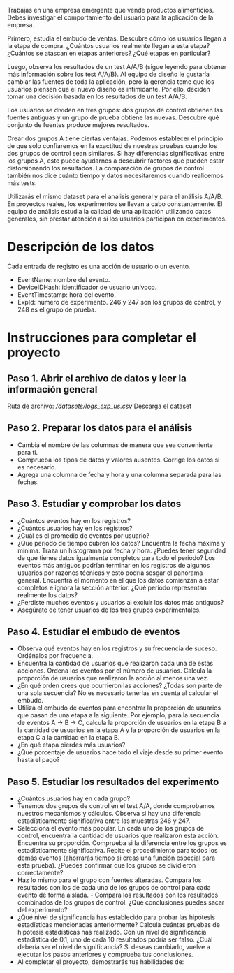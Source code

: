 Trabajas en una empresa emergente que vende productos alimenticios. Debes investigar el comportamiento del usuario para la aplicación de la empresa.

Primero, estudia el embudo de ventas. Descubre cómo los usuarios llegan a la etapa de compra. ¿Cuántos usuarios realmente llegan a esta etapa? ¿Cuántos se atascan en etapas anteriores? ¿Qué etapas en particular?

Luego, observa los resultados de un test A/A/B (sigue leyendo para obtener más información sobre los test A/A/B). Al equipo de diseño le gustaría cambiar las fuentes de toda la aplicación, pero la gerencia teme que los usuarios piensen que el nuevo diseño es intimidante. Por ello, deciden tomar una decisión basada en los resultados de un test A/A/B.

Los usuarios se dividen en tres grupos: dos grupos de control obtienen las fuentes antiguas y un grupo de prueba obtiene las nuevas. Descubre qué conjunto de fuentes produce mejores resultados.

Crear dos grupos A tiene ciertas ventajas. Podemos establecer el principio de que solo confiaremos en la exactitud de nuestras pruebas cuando los dos grupos de control sean similares. Si hay diferencias significativas entre los grupos A, esto puede ayudarnos a descubrir factores que pueden estar distorsionando los resultados. La comparación de grupos de control también nos dice cuánto tiempo y datos necesitaremos cuando realicemos más tests.

Utilizarás el mismo dataset para el análisis general y para el análisis A/A/B. En proyectos reales, los experimentos se llevan a cabo constantemente. El equipo de análisis estudia la calidad de una aplicación utilizando datos generales, sin prestar atención a si los usuarios participan en experimentos.

# Descripción de los datos
Cada entrada de registro es una acción de usuario o un evento.

- EventName: nombre del evento.
- DeviceIDHash: identificador de usuario unívoco.
- EventTimestamp: hora del evento.
- ExpId: número de experimento. 246 y 247 son los grupos de control, y 248 es el grupo de prueba.

# Instrucciones para completar el proyecto
## Paso 1. Abrir el archivo de datos y leer la información general

Ruta de archivo: */datasets/logs_exp_us.csv* Descarga el dataset

## Paso 2. Preparar los datos para el análisis

- Cambia el nombre de las columnas de manera que sea conveniente para ti.
- Comprueba los tipos de datos y valores ausentes. Corrige los datos si es necesario.
- Agrega una columna de fecha y hora y una columna separada para las fechas.

## Paso 3. Estudiar y comprobar los datos

- ¿Cuántos eventos hay en los registros?
- ¿Cuántos usuarios hay en los registros?
- ¿Cuál es el promedio de eventos por usuario?
- ¿Qué periodo de tiempo cubren los datos? Encuentra la fecha máxima y mínima. Traza un histograma por fecha y hora. ¿Puedes tener seguridad de que tienes datos igualmente completos para todo el periodo? Los eventos más antiguos podrían terminar en los registros de algunos usuarios por razones técnicas y esto podría sesgar el panorama general. Encuentra el momento en el que los datos comienzan a estar completos e ignora la sección anterior. ¿Qué periodo representan realmente los datos?
- ¿Perdiste muchos eventos y usuarios al excluir los datos más antiguos?
- Asegúrate de tener usuarios de los tres grupos experimentales.

## Paso 4. Estudiar el embudo de eventos

- Observa qué eventos hay en los registros y su frecuencia de suceso. Ordénalos por frecuencia.
- Encuentra la cantidad de usuarios que realizaron cada una de estas acciones. Ordena los eventos por el número de usuarios. Calcula la proporción de usuarios que realizaron la acción al menos una vez.
- ¿En qué orden crees que ocurrieron las acciones? ¿Todas son parte de una sola secuencia? No es necesario tenerlas en cuenta al calcular el embudo.
- Utiliza el embudo de eventos para encontrar la proporción de usuarios que pasan de una etapa a la siguiente. Por ejemplo, para la secuencia de eventos A → B → C, calcula la proporción de usuarios en la etapa B a la cantidad de usuarios en la etapa A y la proporción de usuarios en la etapa C a la cantidad en la etapa B.
- ¿En qué etapa pierdes más usuarios?
- ¿Qué porcentaje de usuarios hace todo el viaje desde su primer evento hasta el pago?

## Paso 5. Estudiar los resultados del experimento

- ¿Cuántos usuarios hay en cada grupo?
- Tenemos dos grupos de control en el test A/A, donde comprobamos nuestros mecanismos y cálculos. Observa si hay una diferencia estadísticamente significativa entre las muestras 246 y 247.
- Selecciona el evento más popular. En cada uno de los grupos de control, encuentra la cantidad de usuarios que realizaron esta acción. Encuentra su proporción. Comprueba si la diferencia entre los grupos es estadísticamente significativa. Repite el procedimiento para todos los demás eventos (ahorrarás tiempo si creas una función especial para esta prueba). ¿Puedes confirmar que los grupos se dividieron correctamente?
- Haz lo mismo para el grupo con fuentes alteradas. Compara los resultados con los de cada uno de los grupos de control para cada evento de forma aislada. - Compara los resultados con los resultados combinados de los grupos de control. ¿Qué conclusiones puedes sacar del experimento?
- ¿Qué nivel de significancia has establecido para probar las hipótesis estadísticas mencionadas anteriormente? Calcula cuántas pruebas de hipótesis estadísticas has realizado. Con un nivel de significancia estadística de 0.1, uno de cada 10 resultados podría ser falso. ¿Cuál debería ser el nivel de significancia? Si deseas cambiarlo, vuelve a ejecutar los pasos anteriores y comprueba tus conclusiones.
- Al completar el proyecto, demostrarás tus habilidades de:
